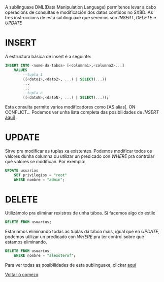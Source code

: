 <a name="comezo"></a>
A sublinguaxe DML(Data Manipulation Language) permítenos levar a cabo operacions de consultas e modificación dos datos contidos no SXBD. 
As tres instruccions de esta sublinguaxe que veremos son *INSERT*, *DELETE* e *UPDATE*

# INSERT
A estructura básica de insert é a seguinte: 

~~~~sql
INSERT INTO <nome-da-taboa> [<columna1>,<columna2>...]
    VALUES 
        --tupla 1
        ((<dato1>,<dato2>, ...) | SELECT(...))
        ...
        ...
        --tupla n
        ((<datoN>,<datoN>, ...) | SELECT(...));
~~~~

Esta consulta permite varios modificadores como [AS alias], ON CONFLICT...
Podemos ver unha lista completa das posibilidades de *INSERT* [aquí](https://www.postgresql.org/docs/9.5/sql-insert.html)].

# UPDATE
Sirve pra modificar as tuplas xa existentes. Podemos modificar todos os valores dunha columna ou utilizar un predicado con *WHERE* pra controlar qué valores se modifican.
Por exemplo:
~~~~sql
UPDATE usuarios
    SET privilegios = "root"
    WHERE nombre = "admin";
~~~~

# DELETE 
Utilizámolo pra eliminar rexistros de unha táboa. 
Si facemos algo do estilo
~~~~sql
DELETE FROM usuarios;
~~~~
Estariamos eliminando todas as tuplas da táboa mais, igual que en *UPDATE*, podemos utilizar un predicado con *WHERE* pra ter control sobre qué estamos eliminando. 
~~~~sql
DELETE FROM usuarios
    WHERE nombre = "alexoterof";
~~~~

Para ver todas as posibilidades de esta sublinguaxe, clickar [aqui](https://www.postgresql.org/docs/9.5/dml.html)

[Voltar ó comezo](#comezo)
